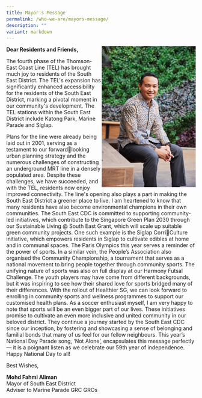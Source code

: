```yaml
---
title: Mayor's Message
permalink: /who-we-are/mayors-message/
description: ""
variant: markdown
---
```

<img src="/images/Mayor/KEL_0821%20LR.jpg" style="width: 250px;" align="right">

**Dear Residents and Friends,**

The fourth phase of the Thomson-East Coast Line (TEL) has brought much joy to residents of the South East District. The TEL's expansion has significantly enhanced accessibility for the residents of the South East District, marking a pivotal moment in our community's development. The TEL stations within the South East District include Katong Park, Marine Parade and Siglap.

Plans for the line were already being laid out in 2001, serving as a testament to our forwardlooking urban planning strategy and the numerous challenges of constructing an underground MRT line in a densely populated area. Despite these challenges, we have succeeded, and with the TEL, residents now enjoy improved connectivity. The line's opening also plays a part in making the South East District a greener place to live. I am heartened to know that many residents have also become environmental champions in their own communities. The South East CDC is committed to supporting community-led initiatives, which contribute to the Singapore Green Plan 2030 through our Sustainable Living @ South East Grant, which will scale up suitable green community projects. One such example is the Siglap CorriCulture initiative, which empowers residents in Siglap to cultivate edibles at home and in communal spaces. The Paris Olympics this year serves a reminder of the power of sports. In a similar vein, the People’s Association also organised the Community Championship, a tournament that serves as a national movement to bring people together through community sports. The unifying nature of sports was also on full display at our Harmony Futsal Challenge. The youth players may have come from different backgrounds, but it was inspiring to see how their shared love for sports bridged many of their differences. With the rollout of Healthier SG, we can look forward to enrolling in community sports and wellness programmes to support our customised health plans. As a soccer enthusiast myself, I am very happy to note that sports will be an even bigger part of our lives. These initiatives promise to cultivate an even more inclusive and united community in our beloved district. They continue a journey started by the South East CDC since our inception, by fostering and showcasing a sense of belonging and familial bonds that many of us feel for our fellow neighbours. This year’s National Day Parade song, ‘Not Alone’, encapsulates this message perfectly — it is a poignant listen as we celebrate our 59th year of independence. Happy National Day to all!

 
Best Wishes,

**Mohd Fahmi Aliman**
<br>
Mayor of South East District
<br>
Adviser to Marine Parade GRC GROs 
<br>